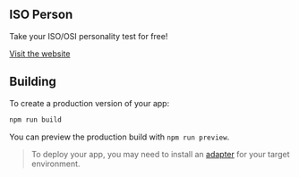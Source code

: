 ## ISO Person

Take your ISO/OSI personality test for free!

[Visit the website](https://isoperson.netlify.app)

## Building

To create a production version of your app:

```bash
npm run build
```

You can preview the production build with `npm run preview`.

> To deploy your app, you may need to install an [adapter](https://kit.svelte.dev/docs/adapters) for your target environment.
